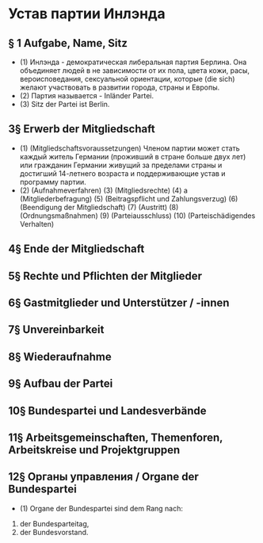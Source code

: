 # Устав партии Инлэнда

## § 1 Aufgabe, Name, Sitz

- (1) Инлэнда - демократическая либеральная партия Берлина. Она объединяет людей в не зависимости от их пола, цвета кожи, расы, вероисповедания, сексуальной ориентации, которые (die sich) желают участвовать в развитии города, страны и Европы.
- (2) Партия называется - Inländer Partei.
- (3) Sitz der Partei ist Berlin.


## 3§ Erwerb der Mitgliedschaft

- (1) (Mitgliedschaftsvoraussetzungen) Членом партии может стать каждый житель Германии (проживший в стране больше двух лет) или гражданин Германии живущий за пределами страны и достигший 14-летнего возраста и поддерживающие устав и программу партии. 
- (2)  (Aufnahmeverfahren) 
(3)  (Mitgliedsrechte)
(4)  a (Mitgliederbefragung)
(5) (Beitragspflicht und Zahlungsverzug)
(6)  (Beendigung der Mitgliedschaft)
(7)  (Austritt)
(8)  (Ordnungsmaßnahmen)
(9)  (Parteiausschluss)
(10)  (Parteischädigendes Verhalten)

## 4§ Ende der Mitgliedschaft

## 5§ Rechte und Pflichten der Mitglieder

## 6§ Gastmitglieder und Unterstützer / -innen

## 7§ Unvereinbarkeit

## 8§ Wiederaufnahme

## 9§ Aufbau der Partei

## 10§ Bundespartei und Landesverbände

## 11§ Arbeitsgemeinschaften, Themenforen, Arbeitskreise und Projektgruppen

## 12§ Органы управления / Organe der Bundespartei

- (1) Organe der Bundespartei sind dem Rang nach:
 1. der Bundesparteitag,
 2. der Bundesvorstand.